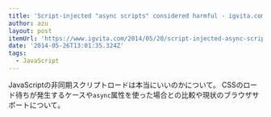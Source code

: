 ```yaml
---
title: 'Script-injected "async scripts" considered harmful - igvita.com'
author: azu
layout: post
itemUrl: 'https://www.igvita.com/2014/05/20/script-injected-async-scripts-considered-harmful/'
date: '2014-05-26T13:01:35.324Z'
tags:
  - JavaScript
---
```

JavaScriptの非同期スクリプトロードは本当にいいのかについて。
CSSのロード待ちが発生するケースや`async`属性を使った場合との比較や現状のブラウザサポートについて。
